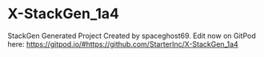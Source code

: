# X-StackGen_1a4
StackGen Generated Project Created by spaceghost69. Edit now on GitPod here: https://gitpod.io/#https://github.com/StarterInc/X-StackGen_1a4
